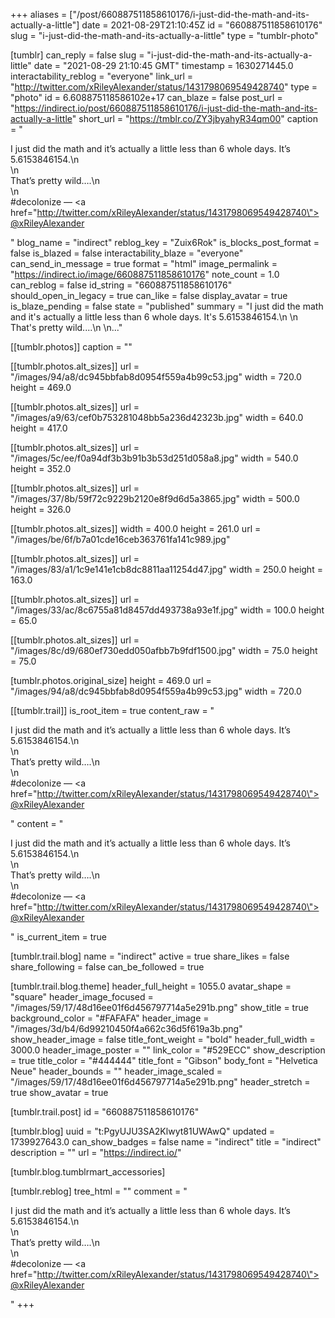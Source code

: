 +++
aliases = ["/post/660887511858610176/i-just-did-the-math-and-its-actually-a-little"]
date = 2021-08-29T21:10:45Z
id = "660887511858610176"
slug = "i-just-did-the-math-and-its-actually-a-little"
type = "tumblr-photo"

[tumblr]
can_reply = false
slug = "i-just-did-the-math-and-its-actually-a-little"
date = "2021-08-29 21:10:45 GMT"
timestamp = 1630271445.0
interactability_reblog = "everyone"
link_url = "http://twitter.com/xRileyAlexander/status/1431798069549428740"
type = "photo"
id = 6.608875118586102e+17
can_blaze = false
post_url = "https://indirect.io/post/660887511858610176/i-just-did-the-math-and-its-actually-a-little"
short_url = "https://tmblr.co/ZY3jbyahyR34qm00"
caption = "<p>I just did the math and it&rsquo;s actually a little less than 6 whole days. It&rsquo;s 5.6153846154.\n<br/>\n<br/>That&rsquo;s pretty wild&hellip;.\n<br/>\n<br/>#decolonize — <a href=\"http://twitter.com/xRileyAlexander/status/1431798069549428740\">@xRileyAlexander</a></p>"
blog_name = "indirect"
reblog_key = "Zuix6Rok"
is_blocks_post_format = false
is_blazed = false
interactability_blaze = "everyone"
can_send_in_message = true
format = "html"
image_permalink = "https://indirect.io/image/660887511858610176"
note_count = 1.0
can_reblog = false
id_string = "660887511858610176"
should_open_in_legacy = true
can_like = false
display_avatar = true
is_blaze_pending = false
state = "published"
summary = "I just did the math and it's actually a little less than 6 whole days. It's 5.6153846154.\n \n That's pretty wild....\n \n..."

[[tumblr.photos]]
caption = ""

[[tumblr.photos.alt_sizes]]
url = "/images/94/a8/dc945bbfab8d0954f559a4b99c53.jpg"
width = 720.0
height = 469.0

[[tumblr.photos.alt_sizes]]
url = "/images/a9/63/cef0b753281048bb5a236d42323b.jpg"
width = 640.0
height = 417.0

[[tumblr.photos.alt_sizes]]
url = "/images/5c/ee/f0a94df3b3b91b3b53d251d058a8.jpg"
width = 540.0
height = 352.0

[[tumblr.photos.alt_sizes]]
url = "/images/37/8b/59f72c9229b2120e8f9d6d5a3865.jpg"
width = 500.0
height = 326.0

[[tumblr.photos.alt_sizes]]
width = 400.0
height = 261.0
url = "/images/be/6f/b7a01cde16ceb363761fa141c989.jpg"

[[tumblr.photos.alt_sizes]]
url = "/images/83/a1/1c9e141e1cb8dc8811aa11254d47.jpg"
width = 250.0
height = 163.0

[[tumblr.photos.alt_sizes]]
url = "/images/33/ac/8c6755a81d8457dd493738a93e1f.jpg"
width = 100.0
height = 65.0

[[tumblr.photos.alt_sizes]]
url = "/images/8c/d9/680ef730edd050afbb7b9fdf1500.jpg"
width = 75.0
height = 75.0

[tumblr.photos.original_size]
height = 469.0
url = "/images/94/a8/dc945bbfab8d0954f559a4b99c53.jpg"
width = 720.0

[[tumblr.trail]]
is_root_item = true
content_raw = "<p>I just did the math and it’s actually a little less than 6 whole days. It’s 5.6153846154.\n<br>\n<br>That’s pretty wild….\n<br>\n<br>#decolonize — <a href=\"http://twitter.com/xRileyAlexander/status/1431798069549428740\">@xRileyAlexander</a></p>"
content = "<p>I just did the math and it&rsquo;s actually a little less than 6 whole days. It&rsquo;s 5.6153846154.\n<br />\n<br />That&rsquo;s pretty wild&hellip;.\n<br />\n<br />#decolonize &mdash; <a href=\"http://twitter.com/xRileyAlexander/status/1431798069549428740\">@xRileyAlexander</a></p>"
is_current_item = true

[tumblr.trail.blog]
name = "indirect"
active = true
share_likes = false
share_following = false
can_be_followed = true

[tumblr.trail.blog.theme]
header_full_height = 1055.0
avatar_shape = "square"
header_image_focused = "/images/59/17/48d16ee01f6d456797714a5e291b.png"
show_title = true
background_color = "#FAFAFA"
header_image = "/images/3d/b4/6d99210450f4a662c36d5f619a3b.png"
show_header_image = false
title_font_weight = "bold"
header_full_width = 3000.0
header_image_poster = ""
link_color = "#529ECC"
show_description = true
title_color = "#444444"
title_font = "Gibson"
body_font = "Helvetica Neue"
header_bounds = ""
header_image_scaled = "/images/59/17/48d16ee01f6d456797714a5e291b.png"
header_stretch = true
show_avatar = true

[tumblr.trail.post]
id = "660887511858610176"

[tumblr.blog]
uuid = "t:PgyUJU3SA2Klwyt81UWAwQ"
updated = 1739927643.0
can_show_badges = false
name = "indirect"
title = "indirect"
description = ""
url = "https://indirect.io/"

[tumblr.blog.tumblrmart_accessories]

[tumblr.reblog]
tree_html = ""
comment = "<p>I just did the math and it’s actually a little less than 6 whole days. It’s 5.6153846154.\n<br>\n<br>That’s pretty wild….\n<br>\n<br>#decolonize — <a href=\"http://twitter.com/xRileyAlexander/status/1431798069549428740\">@xRileyAlexander</a></p>"
+++
